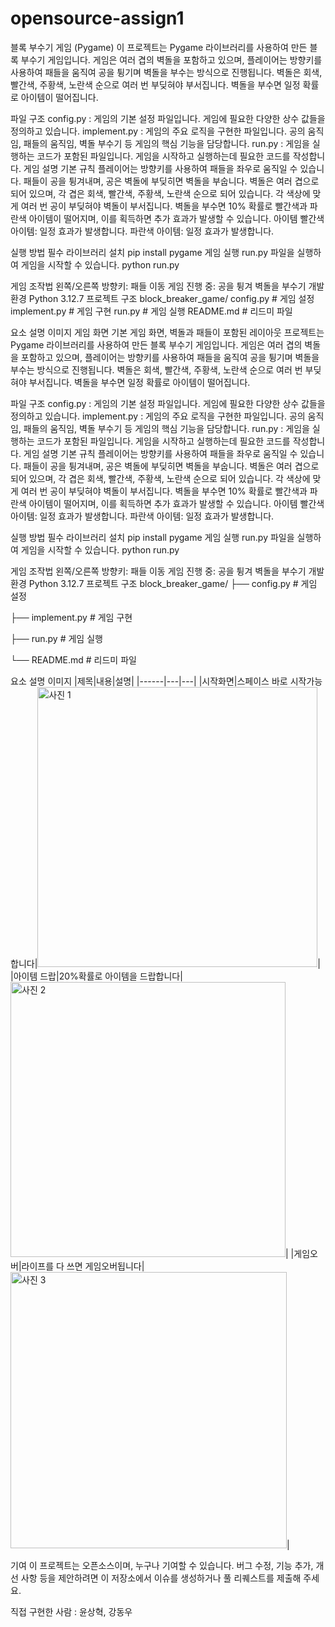 # opensource-assign1

블록 부수기 게임 (Pygame)
이 프로젝트는 Pygame 라이브러리를 사용하여 만든 블록 부수기 게임입니다. 게임은 여러 겹의 벽돌을 포함하고 있으며, 플레이어는 방향키를 사용하여 패들을 움직여 공을 튕기며 벽돌을 부수는 방식으로 진행됩니다. 벽돌은 회색, 빨간색, 주황색, 노란색 순으로 여러 번 부딪혀야 부서집니다. 벽돌을 부수면 일정 확률로 아이템이 떨어집니다.

파일 구조
config.py : 게임의 기본 설정 파일입니다. 게임에 필요한 다양한 상수 값들을 정의하고 있습니다.
implement.py : 게임의 주요 로직을 구현한 파일입니다. 공의 움직임, 패들의 움직임, 벽돌 부수기 등 게임의 핵심 기능을 담당합니다.
run.py : 게임을 실행하는 코드가 포함된 파일입니다. 게임을 시작하고 실행하는데 필요한 코드를 작성합니다.
게임 설명
기본 규칙
플레이어는 방향키를 사용하여 패들을 좌우로 움직일 수 있습니다.
패들이 공을 튕겨내며, 공은 벽돌에 부딪히면 벽돌을 부숩니다.
벽돌은 여러 겹으로 되어 있으며, 각 겹은 회색, 빨간색, 주황색, 노란색 순으로 되어 있습니다. 각 색상에 맞게 여러 번 공이 부딪혀야 벽돌이 부서집니다.
벽돌을 부수면 10% 확률로 빨간색과 파란색 아이템이 떨어지며, 이를 획득하면 추가 효과가 발생할 수 있습니다.
아이템
빨간색 아이템: 일정 효과가 발생합니다.
파란색 아이템: 일정 효과가 발생합니다.

실행 방법
필수 라이브러리 설치
pip install pygame
게임 실행
run.py 파일을 실행하여 게임을 시작할 수 있습니다.
python run.py

게임 조작법
왼쪽/오른쪽 방향키: 패들 이동
게임 진행 중: 공을 튕겨 벽돌을 부수기
개발 환경
Python 3.12.7
프로젝트 구조
block_breaker_game/
config.py        # 게임 설정
implement.py     # 게임 구현
run.py           # 게임 실행
README.md        # 리드미 파일

요소	설명	이미지
게임 화면	기본 게임 화면, 벽돌과 패들이 포함된 레이아웃 프로젝트는 Pygame 라이브러리를 사용하여 만든 블록 부수기 게임입니다. 게임은 여러 겹의 벽돌을 포함하고 있으며, 플레이어는 방향키를 사용하여 패들을 움직여 공을 튕기며 벽돌을 부수는 방식으로 진행됩니다. 벽돌은 회색, 빨간색, 주황색, 노란색 순으로 여러 번 부딪혀야 부서집니다. 벽돌을 부수면 일정 확률로 아이템이 떨어집니다.

파일 구조
config.py : 게임의 기본 설정 파일입니다. 게임에 필요한 다양한 상수 값들을 정의하고 있습니다.
implement.py : 게임의 주요 로직을 구현한 파일입니다. 공의 움직임, 패들의 움직임, 벽돌 부수기 등 게임의 핵심 기능을 담당합니다.
run.py : 게임을 실행하는 코드가 포함된 파일입니다. 게임을 시작하고 실행하는데 필요한 코드를 작성합니다.
게임 설명
기본 규칙
플레이어는 방향키를 사용하여 패들을 좌우로 움직일 수 있습니다.
패들이 공을 튕겨내며, 공은 벽돌에 부딪히면 벽돌을 부숩니다.
벽돌은 여러 겹으로 되어 있으며, 각 겹은 회색, 빨간색, 주황색, 노란색 순으로 되어 있습니다. 각 색상에 맞게 여러 번 공이 부딪혀야 벽돌이 부서집니다.
벽돌을 부수면 10% 확률로 빨간색과 파란색 아이템이 떨어지며, 이를 획득하면 추가 효과가 발생할 수 있습니다.
아이템
빨간색 아이템: 일정 효과가 발생합니다.
파란색 아이템: 일정 효과가 발생합니다.

실행 방법
필수 라이브러리 설치
pip install pygame
게임 실행
run.py 파일을 실행하여 게임을 시작할 수 있습니다.
python run.py

게임 조작법
왼쪽/오른쪽 방향키: 패들 이동
게임 진행 중: 공을 튕겨 벽돌을 부수기
개발 환경
Python 3.12.7
프로젝트 구조
block_breaker_game/
├── config.py        # 게임 설정

├── implement.py     # 게임 구현

├── run.py           # 게임 실행

└── README.md        # 리드미 파일

요소	설명	이미지
|제목|내용|설명|
|------|---|---|
|시작화면|스페이스 바로 시작가능합니다|<img width="448" alt="사진 1" src="https://github.com/user-attachments/assets/577bb125-63c7-4a50-b401-1caec7e85e3b" />|
|아이템 드랍|20%확률로 아이템을 드랍합니다|<img width="440" alt="사진 2" src="https://github.com/user-attachments/assets/b6003a3e-9c71-48d2-8d3d-f2980c395f2b" />|
|게임오버|라이프를 다 쓰면 게임오버됩니다|<img width="442" alt="사진 3" src="https://github.com/user-attachments/assets/c9b715d5-beed-4ac9-ae09-0bc73eb7473e" />|

기여
이 프로젝트는 오픈소스이며, 누구나 기여할 수 있습니다. 버그 수정, 기능 추가, 개선 사항 등을 제안하려면 이 저장소에서 이슈를 생성하거나 풀 리퀘스트를 제출해 주세요.

직접 구현한 사람 : 윤상혁, 강동우

